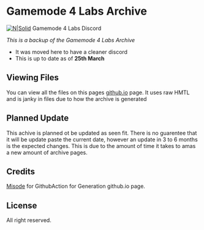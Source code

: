 # Gamemode 4 Labs Archive

[![N|Solid](https://i.imgur.com/mLCnP6u.jpg)](
https://discord.gg/FPycDdW)  Gamemode 4 Labs Discord


_This is a backup of the Gamemode 4 Labs Archive_

  - It was moved here to have a cleaner discord
  - This is up to date as of **25th March**

Viewing Files
---
You can view all the files on this pages [github.io](/gm4-labs-backup) page.
It uses raw HMTL and is janky in files due to how the archive is generated

Planned Update
---
This achive is planned ot be updated as seen fit. There is no guarentee that it will be update paste the current date, however an update in 3 to 6 months is the expected changes. This is due to the amount of time it takes to amas a new amount of archive pages.

Credits
---
[Misode](github.com/Misode) for GithubAction for Generation github.io page.

License
---
All right reserved.
